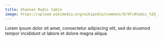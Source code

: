 ```yaml
---
title: Shannon Radii table
image: https://upload.wikimedia.org/wikipedia/commons/9/9f/Atomic_%26_ionic_radii.svg
---
```


Lorem ipsum dolor sit amet, consectetur adipiscing elit, sed do eiusmod tempor incididunt ut labore et dolore magna aliqua.
